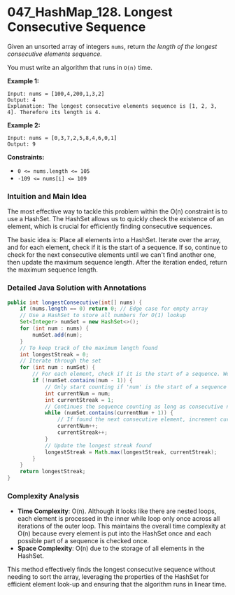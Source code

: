 # 047_HashMap_128. Longest Consecutive Sequence

Given an unsorted array of integers `nums`, return *the length of the longest consecutive elements sequence.*

You must write an algorithm that runs in `O(n)` time.

 

**Example 1:**

```
Input: nums = [100,4,200,1,3,2]
Output: 4
Explanation: The longest consecutive elements sequence is [1, 2, 3, 4]. Therefore its length is 4.
```

**Example 2:**

```
Input: nums = [0,3,7,2,5,8,4,6,0,1]
Output: 9
```

 

**Constraints:**

- `0 <= nums.length <= 105`
- `-109 <= nums[i] <= 109`



### Intuition and Main Idea

The most effective way to tackle this problem within the O(n) constraint is to use a HashSet. The HashSet allows us to quickly check the existence of an element, which is crucial for efficiently finding consecutive sequences.

The basic idea is: Place all elements into a HashSet. Iterate over the array, and for each element, check if it is the start of a sequence. If so, continue to check for the next consecutive elements until we can't find another one, then update the maximum sequence length. After the iteration ended, return the maximum sequence length.

### Detailed Java Solution with Annotations

```java
public int longestConsecutive(int[] nums) {
    if (nums.length == 0) return 0; // Edge case for empty array
    // Use a HashSet to store all numbers for O(1) lookup
    Set<Integer> numSet = new HashSet<>(); 
    for (int num : nums) {
        numSet.add(num);
    }
    // To keep track of the maximum length found
    int longestStreak = 0; 
	// Iterate through the set
    for (int num : numSet) { 
        // For each element, check if it is the start of a sequence. We determine this by checking if the element just before it (`num - 1`) is not in the set
        if (!numSet.contains(num - 1)) { 
            // Only start counting if 'num' is the start of a sequence
            int currentNum = num;
            int currentStreak = 1;
            // Continues the sequence counting as long as consecutive numbers are found.
            while (numSet.contains(currentNum + 1)) { 
                // If found the next consecutive element, increment currentNum and currentStreak
                currentNum++;
                currentStreak++;
            }
            // Update the longest streak found
            longestStreak = Math.max(longestStreak, currentStreak); 
        }
    }
    return longestStreak;
}
```

### Complexity Analysis

- **Time Complexity**: O(n). Although it looks like there are nested loops, each element is processed in the inner while loop only once across all iterations of the outer loop. This maintains the overall time complexity at O(n) because every element is put into the HashSet once and each possible part of a sequence is checked once.
- **Space Complexity**: O(n) due to the storage of all elements in the HashSet.

This method effectively finds the longest consecutive sequence without needing to sort the array, leveraging the properties of the HashSet for efficient element look-up and ensuring that the algorithm runs in linear time.
